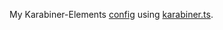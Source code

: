 My Karabiner-Elements [config](https://github.com/evan-liu/karabiner-config/blob/main/src/index.ts) using [karabiner.ts](https://github.com/evan-liu/karabiner.ts). 

